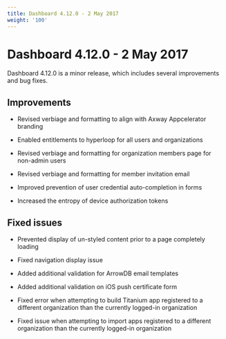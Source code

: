 ```yaml
---
title: Dashboard 4.12.0 - 2 May 2017
weight: '100'
---
```


# Dashboard 4.12.0 - 2 May 2017

Dashboard 4.12.0 is a minor release, which includes several improvements and bug fixes.

## Improvements

* Revised verbiage and formatting to align with Axway Appcelerator branding

* Enabled entitlements to hyperloop for all users and organizations

* Revised verbiage and formatting for organization members page for non-admin users

* Revised verbiage and formatting for member invitation email

* Improved prevention of user credential auto-completion in forms

* Increased the entropy of device authorization tokens

## Fixed issues

* Prevented display of un-styled content prior to a page completely loading

* Fixed navigation display issue

* Added additional validation for ArrowDB email templates

* Added additional validation on iOS push certificate form

* Fixed error when attempting to build Titanium app registered to a different organization than the currently logged-in organization

* Fixed issue when attempting to import apps registered to a different organization than the currently logged-in organization
